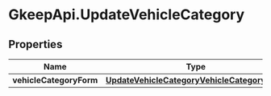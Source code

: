 # GkeepApi.UpdateVehicleCategory

## Properties
Name | Type | Description | Notes
------------ | ------------- | ------------- | -------------
**vehicleCategoryForm** | [**UpdateVehicleCategoryVehicleCategoryForm**](UpdateVehicleCategoryVehicleCategoryForm.md) |  | [optional] 
